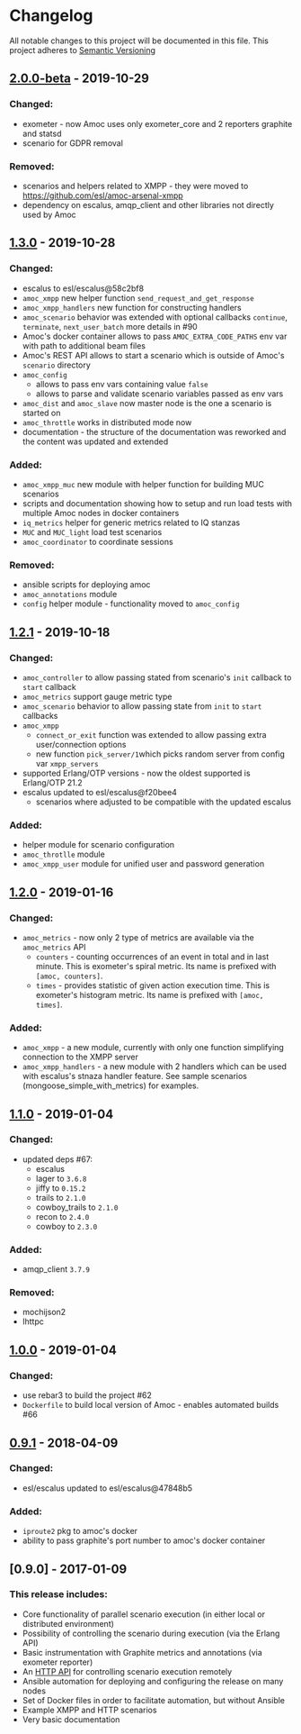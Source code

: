 # Changelog

All notable changes to this project will be documented in this file.
This project adheres to [Semantic Versioning](http://semver.org/)

## [2.0.0-beta](https://github.com/esl/amoc/compare/1.3.0...2.0.0-beta) - 2019-10-29

### Changed:
- exometer - now Amoc uses only exometer_core and 2 reporters graphite and statsd
- scenario for GDPR removal

### Removed:
- scenarios and helpers related to XMPP - they were moved to https://github.com/esl/amoc-arsenal-xmpp
- dependency on escalus, amqp_client and other libraries not directly used by Amoc

## [1.3.0](https://github.com/esl/amoc/compare/1.2.1...1.3.0) - 2019-10-28

### Changed:
- escalus to esl/escalus@58c2bf8
- `amoc_xmpp` new helper function `send_request_and_get_response`
- `amoc_xmpp_handlers` new function for constructing handlers
- `amoc_scenario` behavior was extended with optional callbacks `continue`, `terminate`, `next_user_batch` more details in #90
- Amoc's docker container allows to pass `AMOC_EXTRA_CODE_PATHS` env var with path to additional beam files 
- Amoc's REST API allows to start a scenario which is outside of Amoc's `scenario` directory
- `amoc_config`
    - allows to pass env vars containing value `false` 
    - allows to parse and validate scenario variables passed as env vars
- `amoc_dist` and `amoc_slave` now master node is the one a scenario is started on
- `amoc_throttle` works in distributed mode now
- documentation - the structure of the documentation was reworked and the content was updated and extended


### Added:
- `amoc_xmpp_muc` new module with helper function for building MUC scenarios
- scripts and documentation showing how to setup and run load tests with multiple Amoc nodes in docker containers
- `iq_metrics` helper for generic metrics related to IQ stanzas
- `MUC` and `MUC_light` load test scenarios
- `amoc_coordinator` to coordinate sessions


### Removed:
- ansible scripts for deploying amoc
- `amoc_annotations` module
- `config` helper module - functionality moved to `amoc_config`

## [1.2.1](https://github.com/esl/amoc/compare/1.2.0...1.2.1) - 2019-10-18

### Changed:

- `amoc_controller` to allow passing stated from scenario's `init` callback to `start` callback
- `amoc_metrics` support gauge metric type
- `amoc_scenario` behavior to allow passing state from `init` to `start` callbacks
- `amoc_xmpp`
    - `connect_or_exit` function was extended to allow passing extra user/connection options
    - new function `pick_server/1`which picks random server from config var `xmpp_servers`
- supported Erlang/OTP versions - now the oldest supported is Erlang/OTP 21.2
- escalus updated to esl/escalus@f20bee4
    - scenarios where adjusted to be compatible with the updated escalus

### Added:

- helper module for scenario configuration
- `amoc_throtlle` module
- `amoc_xmpp_user` module for unified user and password generation

## [1.2.0](https://github.com/esl/amoc/compare/1.1.0...1.2.0) - 2019-01-16

### Changed:
- `amoc_metrics` - now only 2 type of metrics are available via the `amoc_metrics` API
  - `counters` - counting occurrences of an event in total and in last minute. This is exometer's spiral metric. Its name is prefixed with `[amoc, counters]`.
  - `times` - provides statistic of given action execution time. This is exometer's histogram metric. Its name is prefixed with `[amoc, times]`.

### Added:
- `amoc_xmpp` - a new module, currently with only one function simplifying connection to the XMPP server
- `amoc_xmpp_handlers` - a new module with 2 handlers which can be used with escalus's stnaza handler feature. See sample scenarios (mongoose_simple_with_metrics) for examples. 

## [1.1.0](https://github.com/esl/amoc/compare/1.0.0...1.1.0) - 2019-01-04

### Changed:
- updated deps #67:
  - escalus
  - lager to `3.6.8`
  - jiffy to `0.15.2`
  - trails to `2.1.0`
  - cowboy_trails to `2.1.0`
  - recon to `2.4.0`
  - cowboy to `2.3.0`

### Added:
- amqp_client `3.7.9`

### Removed:
- mochijson2
- lhttpc

## [1.0.0](https://github.com/esl/amoc/compare/0.9.1...1.0.0) - 2019-01-04

### Changed:
- use rebar3 to build the project #62
- `Dockerfile` to build local version of Amoc - enables automated builds #66

## [0.9.1](https://github.com/esl/amoc/compare/0.9.0...0.9.1) - 2018-04-09

### Changed:
- esl/escalus updated to esl/escalus@47848b5

### Added:
- `iproute2` pkg to amoc's docker
- ability to pass graphite's port number to amoc's docker container


## [0.9.0] - 2017-01-09

### This release includes:

- Core functionality of parallel scenario execution (in either local or distributed environment)
- Possibility of controlling the scenario during execution (via the Erlang API)
- Basic instrumentation with Graphite metrics and annotations (via exometer reporter)
- An [HTTP API](https://github.com/esl/amoc/blob/master/REST_API_DOCS.md) for controlling scenario execution remotely
- Ansible automation for deploying and configuring the release on many nodes
- Set of Docker files in order to facilitate automation, but without Ansible
- Example XMPP and HTTP scenarios
- Very basic documentation
